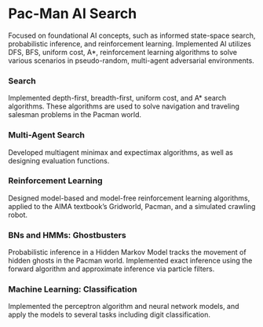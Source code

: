# Pac-Man AI Search
Focused on foundational AI concepts, such as informed state-space search, probabilistic inference, and reinforcement learning. Implemented AI utilizes DFS, BFS, uniform cost, A*, reinforcement learning algorithms to solve various scenarios in pseudo-random, multi-agent adversarial environments. 

### Search
Implemented depth-first, breadth-first, uniform cost, and A* search algorithms. These algorithms are used to solve navigation and traveling salesman problems in the Pacman world.

### Multi-Agent Search
Developed multiagent minimax and expectimax algorithms, as well as designing evaluation functions.

### Reinforcement Learning
Designed model-based and model-free reinforcement learning algorithms, applied to the AIMA textbook’s Gridworld, Pacman, and a simulated crawling robot.

### BNs and HMMs: Ghostbusters
Probabilistic inference in a Hidden Markov Model tracks the movement of hidden ghosts in the Pacman world. Implemented exact inference using the forward algorithm and approximate inference via particle filters.

### Machine Learning: Classification
Implemented the perceptron algorithm and neural network models, and apply the models to several tasks including digit classification.
